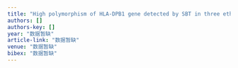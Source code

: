 ```yaml
---
title: "High polymorphism of HLA-DPB1 gene detected by SBT in three ethnic groups in the Tibet-Yi Route of Southwest China"
authors: []
authors-key: []
year: "数据暂缺"
article-link: "数据暂缺"
venue: "数据暂缺"
bibex: "数据暂缺"
---
```

